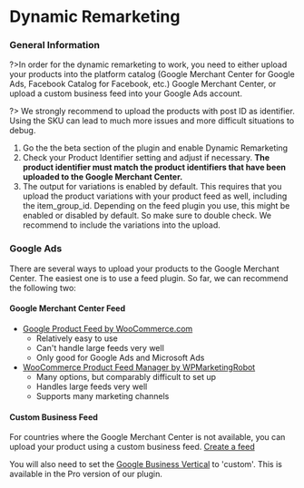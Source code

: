 # Dynamic Remarketing

### General Information

?>In order for the dynamic remarketing to work, you need to either upload your products into the platform catalog (Google Merchant Center for Google Ads, Facebook Catalog for Facebook, etc.) Google Merchant Center, or upload a custom business feed into your Google Ads account. 

?> We strongly recommend to upload the products with post ID as identifier. Using the SKU can lead to much more issues and more difficult situations to debug. 

1. Go the the beta section of the plugin and enable Dynamic Remarketing
2. Check your Product Identifier setting and adjust if necessary. **The product identifier must match the product identifiers that have been uploaded to the Google Merchant Center.**
3. The output for variations is enabled by default. This requires that you upload the product variations with your product feed as well, including the item_group_id. Depending on the feed plugin you use, this might be enabled or disabled by default. So make sure to double check. We recommend to include the variations into the upload. 

### Google Ads

There are several ways to upload your products to the Google Merchant Center. The easiest one is to use a feed plugin. So far, we can recommend the following two:

#### Google Merchant Center Feed

- [Google Product Feed by WooCommerce.com](https://woocommerce.com/products/google-product-feed/)
  - Relatively easy to use
  - Can't handle large feeds very well 
  - Only good for Google Ads and Microsoft Ads
- [WooCommerce Product Feed Manager by WPMarketingRobot](https://www.wpmarketingrobot.com/)
  - Many options, but comparably difficult to set up
  - Handles large feeds very well
  - Supports many marketing channels

#### Custom Business Feed

For countries where the Google Merchant Center is not available, you can upload your product using a custom business feed. [Create a feed](https://support.google.com/google-ads/answer/6077139)

You will also need to set the [Google Business Vertical](https://support.google.com/google-ads/answer/7305793#zippy=%2Ccustom) to 'custom'. This is available in the Pro version of our plugin.